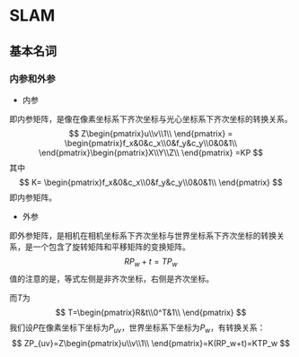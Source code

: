 # SLAM

## 基本名词

### 内参和外参

- 内参

即内参矩阵，是像在像素坐标系下齐次坐标与光心坐标系下齐次坐标的转换关系。
$$
Z\begin{pmatrix}u\\v\\1\\ \end{pmatrix} = \begin{pmatrix}f_x&0&c_x\\0&f_y&c_y\\0&0&1\\ \end{pmatrix}\begin{pmatrix}X\\Y\\Z\\ \end{pmatrix} =KP
$$
其中
$$
K= \begin{pmatrix}f_x&0&c_x\\0&f_y&c_y\\0&0&1\\ \end{pmatrix}
$$
即内参矩阵。

- 外参

即外参矩阵，是相机在相机坐标系下齐次坐标与世界坐标系下齐次坐标的转换关系，是一个包含了旋转矩阵和平移矩阵的变换矩阵。
$$
RP_w+t=TP_w
$$
值的注意的是，等式左侧是非齐次坐标，右侧是齐次坐标。

而$T$为
$$
T=\begin{pmatrix}R&t\\0^T&1\\ \end{pmatrix}
$$
我们设$P$在像素坐标下坐标为$P_{uv}$，世界坐标系下坐标为$P_w$，有转换关系：
$$
ZP_{uv}=Z\begin{pmatrix}u\\v\\1\\ \end{pmatrix}=K(RP_w+t)=KTP_w
$$
